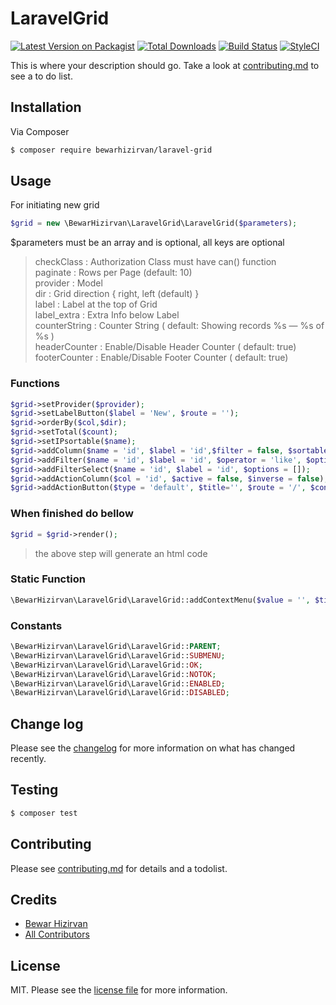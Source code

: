 # LaravelGrid

[![Latest Version on Packagist][ico-version]][link-packagist]
[![Total Downloads][ico-downloads]][link-downloads]
[![Build Status][ico-travis]][link-travis]
[![StyleCI][ico-styleci]][link-styleci]

This is where your description should go. Take a look at [contributing.md](contributing.md) to see a to do list.

## Installation

Via Composer

```bash
$ composer require bewarhizirvan/laravel-grid
```

## Usage

For initiating new grid
```php
$grid = new \BewarHizirvan\LaravelGrid\LaravelGrid($parameters);
```
$parameters must be an array and is optional, all keys are optional
>checkClass  : Authorization Class must have can() function  
>paginate	: Rows per Page (default: 10)  
>provider	: Model  
>dir    : Grid direction { right, left (default) }  
>label	: Label at the top of Grid  
>label_extra	: Extra Info below Label  
>counterString	: Counter String ( default: Showing records %s — %s of %s )  
>headerCounter  : Enable/Disable Header Counter ( default: true)  
>footerCounter  : Enable/Disable Footer Counter ( default: true)  
>

### Functions
```php
$grid->setProvider($provider);  
$grid->setLabelButton($label = 'New', $route = '');
$grid->orderBy($col,$dir);
$grid->setTotal($count);
$grid->setIPsortable($name);
$grid->addColumn($name = 'id', $label = 'id',$filter = false, $sortable = false, $ValueCalculator = null, $ValueFormatter = null);
$grid->addFilter($name = 'id', $label = 'id', $operator = 'like', $options = null);
$grid->addFilterSelect($name = 'id', $label = 'id', $options = []);
$grid->addActionColumn($col = 'id', $active = false, $inverse = false);
$grid->addActionButton($type = 'default', $title='', $route = '/', $conditions = [], $colid = null);
```

### When finished do bellow
```php
$grid = $grid->render();
```
>the above step will generate an html code

### Static Function
```php
\BewarHizirvan\LaravelGrid\LaravelGrid::addContextMenu($value = '', $title = ['name'=>'','value'=>''], $rows = [], $right=false);
```

### Constants
```php
\BewarHizirvan\LaravelGrid\LaravelGrid::PARENT;
\BewarHizirvan\LaravelGrid\LaravelGrid::SUBMENU;
\BewarHizirvan\LaravelGrid\LaravelGrid::OK;
\BewarHizirvan\LaravelGrid\LaravelGrid::NOTOK;
\BewarHizirvan\LaravelGrid\LaravelGrid::ENABLED;
\BewarHizirvan\LaravelGrid\LaravelGrid::DISABLED;
```

## Change log

Please see the [changelog](changelog.md) for more information on what has changed recently.

## Testing

```bash
$ composer test
```

## Contributing

Please see [contributing.md](contributing.md) for details and a todolist.

## Credits

- [Bewar Hizirvan][link-author]
- [All Contributors][link-contributors]

## License

MIT. Please see the [license file](license.md) for more information.

[ico-version]: https://img.shields.io/packagist/v/bewarhizirvan/laravel-grid.svg?style=flat-square
[ico-downloads]: https://img.shields.io/packagist/dt/bewarhizirvan/laravel-grid.svg?style=flat-square
[ico-travis]: https://img.shields.io/travis/bewarhizirvan/laravel-grid/master.svg?style=flat-square
[ico-styleci]: https://styleci.io/repos/12345678/shield

[link-packagist]: https://packagist.org/packages/bewarhizirvan/laravel-grid
[link-downloads]: https://packagist.org/packages/bewarhizirvan/laravel-grid
[link-travis]: https://travis-ci.org/bewarhizirvan/laravel-grid
[link-styleci]: https://styleci.io/repos/12345678
[link-author]: https://github.com/bewarhizirvan
[link-contributors]: ../../contributors

